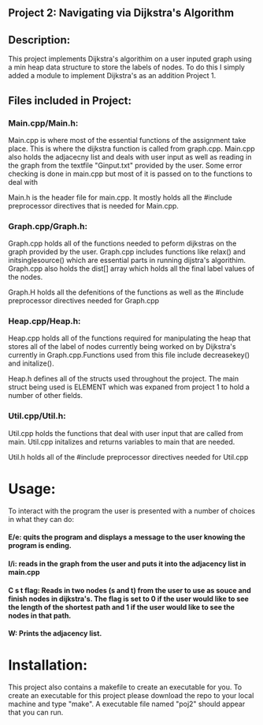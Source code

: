 ## Project 2: Navigating via Dijkstra's Algorithm

## Description:
This project implements Dijkstra's algorithim on a user inputed graph using a min heap data structure to store the labels of nodes. To do this I
simply added a module to implement Dijkstra's as an addition Project 1.


## Files included in Project:

### Main.cpp/Main.h: 
Main.cpp is where most of the essential functions of the assignment take place. This is where 
the dijkstra function is called from graph.cpp. Main.cpp also holds the adjacecny list and deals with user input as well as reading 
in the graph from the textfile "Ginput.txt" provided by the user. Some error checking is done in main.cpp but most of it 
is passed on to the functions to deal with

Main.h is the header file for main.cpp. It mostly holds all the #include preprocessor directives that is needed for Main.cpp.


### Graph.cpp/Graph.h:
Graph.cpp holds all of the functions needed to peform dijkstras on the graph provided by the user. Graph.cpp includes
functions like relax() and initsinglesource() which are essential parts in running dijstra's algorithim. Graph.cpp also holds
the dist[] array which holds all the final label values of the nodes.

Graph.H holds all the defenitions of the functions as well as the #include preprocessor directives needed for Graph.cpp

### Heap.cpp/Heap.h:
Heap.cpp holds all of the functions required for manipulating the heap that stores all of the label of nodes currently being
worked on by Dijkstra's currently in Graph.cpp.Functions used from this file include decreasekey() and initalize().

Heap.h defines all of the structs used throughout the project. The main struct being used is ELEMENT which was expaned from project 1
to hold a number of other fields.


### Util.cpp/Util.h:
Util.cpp holds the functions that deal with user input that are called from main. Util.cpp initalizes and returns 
variables to main that are needed.

Util.h holds all of the #include preprocessor directives needed for Util.cpp


# Usage:
To interact with the program the user is presented with a number of choices in what they can do:
#### E/e: quits the program and displays a message to the user knowing the program is ending.
#### I/i: reads in the graph from the user and puts it into the adjacency list in main.cpp
#### C s t flag: Reads in two nodes (s and t) from the user to use as souce and finish nodes in dijkstra's. The flag is set to 0 if the user would like to see the length of the shortest path and 1 if the user would like to see the nodes in that path.
#### W: Prints the adjacency list.


# Installation:
This project also contains a makefile to create an executable for you. To create an executable for this project please download the repo to your local machine
and type "make". A executable file named "poj2" should appear that you can run.

